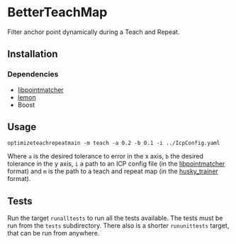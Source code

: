 # BetterTeachMap

Filter anchor point dynamically during a Teach and Repeat.

## Installation

### Dependencies

- [libpointmatcher](https://github.com/ethz-asl/libpointmatcher)
- [lemon](https://lemon.cs.elte.hu/trac/lemon)
- Boost

## Usage

```
optimizeteachrepeatmain -m teach -a 0.2 -b 0.1 -i ../IcpConfig.yaml
```

Where `a` is the desired tolerance to error in the x axis, `b` the desired tolerance in the y axis, `i` a path to an ICP config file (in the [libpointmatcher](https://github.com/ethz-asl/libpointmatcher) format) and `m` is the path to a teach and repeat map (in the [husky_trainer](https://github.com/MobileRobotics-Ulaval/husky-trainer) format).

## Tests

Run the target `runalltests` to run all the tests available. The tests must be run from the `tests` subdirectory. There
also is a shorter `rununittests` target, that can be run from anywhere.